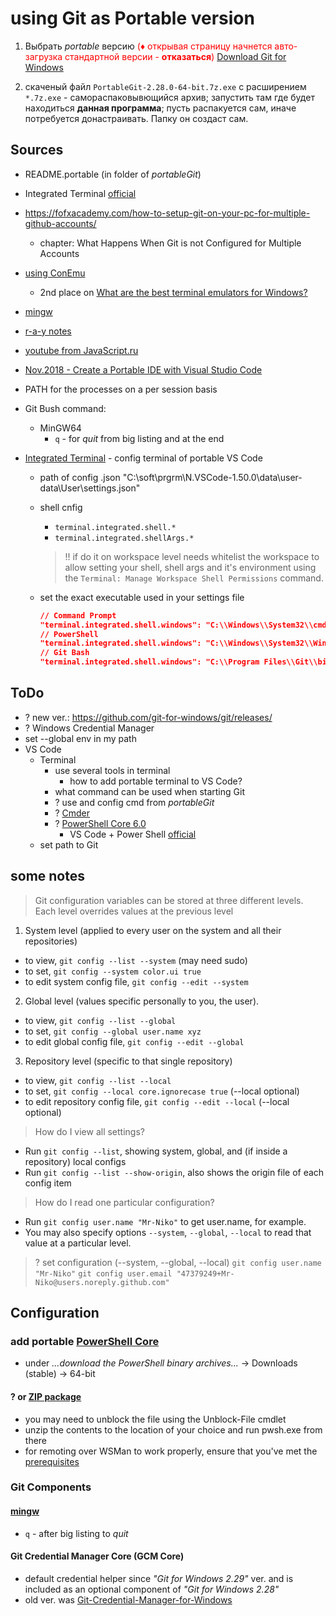 # using Git as Portable version

1. Выбрать *portable* версию <span style="color:red"> (♦ открывая страницу начнется авто-загрузка стандартной версии - **отказаться**)</span>
[Download Git for Windows](https://git-scm.com/download/win)

2. скаченый файл `PortableGit-2.28.0-64-bit.7z.exe` с расширением `*.7z.exe` - самораспаковывющийся архив; запустить там где будет находиться **данная программа**; пусть распакуется сам, иначе потребуется донастраивать. Папку он создаст сам.

## Sources

- README.portable (in folder of *portableGit*)
- Integrated Terminal [official](https://code.visualstudio.com/docs/editor/integrated-terminal)
- https://fofxacademy.com/how-to-setup-git-on-your-pc-for-multiple-github-accounts/
  - chapter:
What Happens When Git is not Configured for Multiple Accounts
- [using ConEmu](https://medium.com/fierce-punch-studios/portable-bash-cli-for-windows-13f52eb013c3)
  - 2nd place on [What are the best terminal emulators for Windows?](https://www.slant.co/topics/1552/~terminal-emulators-for-windows)
- [mingw](http://www.mingw.org/wiki/getting_started)
- [r-a-y notes](https://gist.github.com/r-a-y/da6c3b1b99aafcb3e97e311280aa9434)
- [youtube from JavaScript.ru](https://youtu.be/ePcY5dRdnPo?list=PLDyvV36pndZHkDRik6kKF6gSb0N0W995h&t=129)
- [Nov.2018 - Create a Portable IDE with Visual Studio Code](https://medium.com/@fawwazyusran/create-a-portable-ide-with-visual-studio-code-fb0c6bc198ef)
- PATH for the processes on a per session basis
- Git Bush command:
  - MinGW64
    - `q` - for *quit* from big listing and at the end

- [Integrated Terminal](https://code.visualstudio.com/docs/editor/integrated-terminal#_configuration) - config terminal of portable VS Code
  - path of config .json "C:\soft\prgrm\N.VSCode-1.50.0\data\user-data\User\settings.json"
  - shell cnfig
    - `terminal.integrated.shell.*`
    - `terminal.integrated.shellArgs.*`
    > !! if do it on workspace level needs whitelist the workspace to allow setting your shell, shell args and it's environment using the `Terminal: Manage Workspace Shell Permissions` command.
  - set the exact executable used in your settings file

    ```json
    // Command Prompt
    "terminal.integrated.shell.windows": "C:\\Windows\\System32\\cmd.exe"
    // PowerShell
    "terminal.integrated.shell.windows": "C:\\Windows\\System32\\WindowsPowerShell\\v1.0\\powershell.exe"
    // Git Bash
    "terminal.integrated.shell.windows": "C:\\Program Files\\Git\\bin\\bash.exe"
    ```

## ToDo

- ? new ver.: https://github.com/git-for-windows/git/releases/
- ? Windows Credential Manager
- set --global env in my path
- VS Code
  - Terminal
    - use several tools in terminal
      - how to add portable terminal to VS Code?
    - what command can be used when starting Git
    - ? use and config cmd from *portableGit*
    - ? [Cmder](https://cmder.net/)
    - ? [PowerShell Core 6.0](https://docs.microsoft.com/en-us/powershell/scripting/whats-new/what-s-new-in-powershell-core-60?view=powershell-7)
      - VS Code + Power Shell [official](https://code.visualstudio.com/docs/languages/powershell)
  - set path to Git

## some notes

>Git configuration variables can be stored at three different levels. Each level overrides values at the previous level

1. System level (applied to every user on the system and all their repositories)

- to view, `git config --list --system` (may need sudo)
- to set, `git config --system color.ui true`
- to edit system config file, `git config --edit --system`

2. Global level (values specific personally to you, the user).

- to view, `git config --list --global`
- to set, `git config --global user.name xyz`
- to edit global config file, `git config --edit --global`

3. Repository level (specific to that single repository)

- to view, `git config --list --local`
- to set, `git config --local core.ignorecase true` (--local optional)
- to edit repository config file, `git config --edit --local` (--local optional)

>How do I view all settings?

- Run `git config --list`, showing system, global, and (if inside a repository) local configs
- Run `git config --list --show-origin`, also shows the origin file of each config item

> How do I read one particular configuration?

- Run `git config user.name "Mr-Niko"` to get user.name, for example.
- You may also specify options `--system`, `--global`, `--local` to read that value at a particular level.

> ? set configuration (--system, --global, --local)
`git config user.name "Mr-Niko"`
`git config user.email "47379249+Mr-Niko@users.noreply.github.com"`

## Configuration

### add portable [PowerShell Core](https://github.com/PowerShell/PowerShell)
- under *...download the PowerShell binary archives...* → Downloads (stable) → 64-bit


#### ? or [ZIP package](https://github.com/PowerShell/PowerShell/releases)

- you may need to unblock the file using the Unblock-File cmdlet
- unzip the contents to the location of your choice and run pwsh.exe from there
- for remoting over WSMan to work properly, ensure that you've met the [prerequisites](https://docs.microsoft.com/en-us/powershell/scripting/install/installing-powershell-core-on-windows?view=powershell-7#prerequisites)

### Git Components

#### [mingw](http://www.mingw.org/wiki/getting_started)
- `q` - after big listing to *quit*

#### Git Credential Manager Core (**GCM Core**)

- default credential helper since *"Git for Windows 2.29"* ver. and is included as an optional component of *"Git for Windows 2.28"*
- old ver. was [Git-Credential-Manager-for-Windows](https://github.com/microsoft/Git-Credential-Manager-for-Windows)